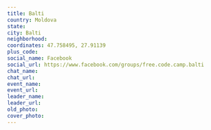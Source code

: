 ```yaml
---
title: Balti
country: Moldova
state: 
city: Balti
neighborhood: 
coordinates: 47.758495, 27.91139
plus_code:
social_name: Facebook
social_url: https://www.facebook.com/groups/free.code.camp.balti
chat_name:
chat_url:
event_name:
event_url:
leader_name:
leader_url:
old_photo: 
cover_photo:
---
```

